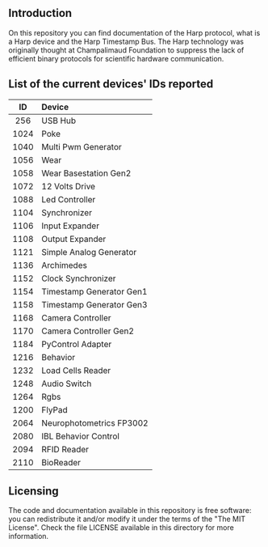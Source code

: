 ## Introduction

On this repository you can find documentation of the Harp protocol, what is a Harp device and the Harp Timestamp Bus.
The Harp technology was originally thought at Champalimaud Foundation to suppress the lack of efficient binary protocols for scientific hardware communication.

## List of the current devices' IDs reported

| ID | Device |
|:---:|:---|
| 256 | USB Hub |
| 1024 | Poke |
| 1040 | Multi Pwm Generator |
| 1056 | Wear |
| 1058 | Wear Basestation Gen2 |
| 1072 | 12 Volts Drive |
| 1088 | Led Controller |
| 1104 | Synchronizer |
| 1106 | Input Expander |
| 1108 | Output Expander |
| 1121 | Simple Analog Generator |
| 1136 | Archimedes |
| 1152 | Clock Synchronizer |
| 1154 | Timestamp Generator Gen1 |
| 1158 | Timestamp Generator Gen3 |
| 1168 | Camera Controller |
| 1170 | Camera Controller Gen2 |
| 1184 | PyControl Adapter |
| 1216 | Behavior |
| 1232 | Load Cells Reader |
| 1248 | Audio Switch |
| 1264 | Rgbs |
| 1200 | FlyPad |
| 2064 | Neurophotometrics FP3002 |
| 2080 | IBL Behavior Control |
| 2094 | RFID Reader |
| 2110 | BioReader |

## Licensing

The code and documentation available in this repository is free software: you can redistribute it and/or modify it under the terms of the "The MIT License".
Check the file LICENSE available in this directory for more information.